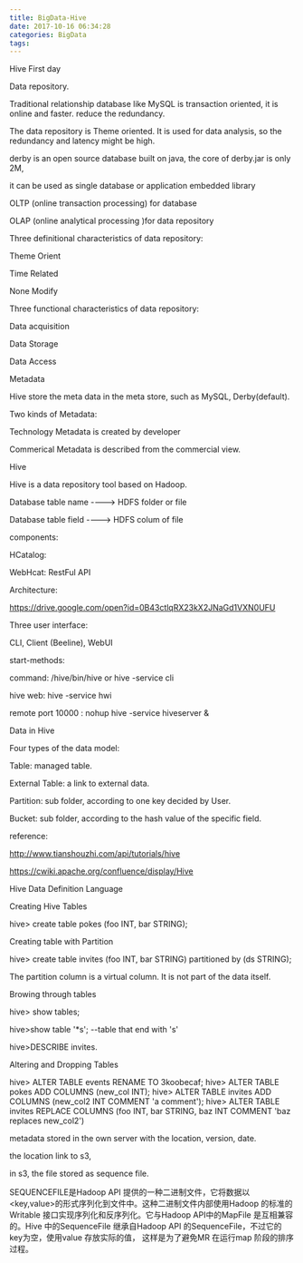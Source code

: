 ```yaml
---
title: BigData-Hive
date: 2017-10-16 06:34:28
categories: BigData
tags:
---
```


Hive First day



Data repository.



Traditional relationship database like MySQL is transaction oriented, it is online and faster.  reduce the redundancy.

The data repository is Theme oriented.  It is used for data analysis,  so the redundancy and latency might be high. 



derby is an open source database built on java, the core of derby.jar is only 2M, 

it can be used as single database or application embedded library



OLTP (online transaction processing)  for database

OLAP (online analytical processing )for data repository



Three definitional characteristics of data repository:

Theme Orient

Time Related

None Modify



Three functional characteristics of data repository:

Data acquisition

Data Storage

Data Access



Metadata

Hive store the meta data in the meta store, such as MySQL, Derby(default).



Two kinds of Metadata:

Technology Metadata is created by developer

Commerical Metadata is described from the commercial view.



Hive

Hive is a data repository tool based on Hadoop.



Database table name  ----> HDFS folder or file

Database table field    ----> HDFS colum of file



components:

HCatalog:

WebHcat: RestFul API



Architecture:





https://drive.google.com/open?id=0B43ctlqRX23kX2JNaGd1VXN0UFU





Three user interface:

CLI, Client (Beeline), WebUI



start-methods:

command: /hive/bin/hive or hive -service cli

hive web: hive -service hwi

remote port 10000 : nohup hive -service hiveserver &



Data in Hive



Four types of the data model:

Table: managed table.

External Table: a link to external data.

Partition: sub folder, according to one key decided by User.

Bucket: sub folder, according to the hash value of the specific field. 





reference:

http://www.tianshouzhi.com/api/tutorials/hive

https://cwiki.apache.org/confluence/display/Hive


﻿Hive Data Definition Language



Creating Hive Tables

hive> create table pokes (foo INT, bar STRING);



Creating table with Partition

hive> create table invites (foo INT, bar STRING) partitioned by (ds STRING);

The partition column is a virtual column. It is not part of the data itself.



Browing through tables

hive> show tables;

hive>show table '*s';  --table that end with 's'

hive>DESCRIBE invites.



Altering and Dropping Tables

  hive> ALTER TABLE events RENAME TO 3koobecaf;
  hive> ALTER TABLE pokes ADD COLUMNS (new_col INT);
  hive> ALTER TABLE invites ADD COLUMNS (new_col2 INT COMMENT 'a comment');
  hive> ALTER TABLE invites REPLACE COLUMNS (foo INT, bar STRING, baz INT COMMENT 'baz replaces new_col2')


metadata stored in the own server with the location, version, date.

the location link to s3, 

in s3, the file stored as sequence file.

SEQUENCEFILE是Hadoop API 提供的一种二进制文件，它将数据以<key,value>的形式序列化到文件中。这种二进制文件内部使用Hadoop 的标准的Writable 接口实现序列化和反序列化。它与Hadoop API中的MapFile 是互相兼容的。Hive 中的SequenceFile 继承自Hadoop API 的SequenceFile，不过它的key为空，使用value 存放实际的值， 这样是为了避免MR 在运行map 阶段的排序过程。

 


